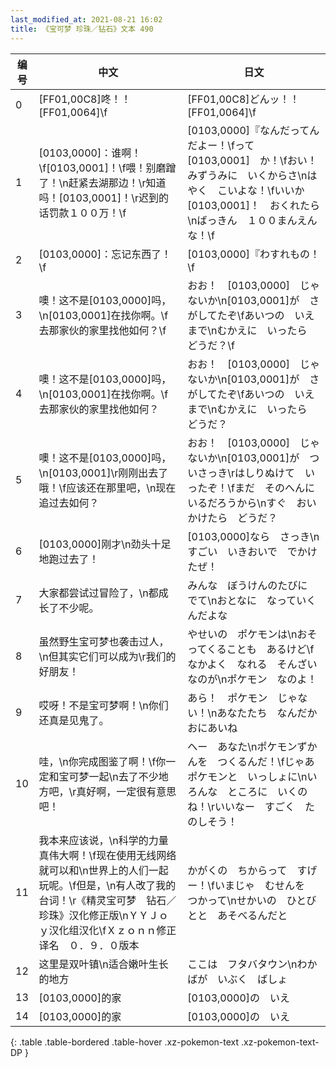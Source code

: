 ```yaml
---
last_modified_at: 2021-08-21 16:02
title: 《宝可梦 珍珠／钻石》文本 490
---
```

| 编号 | 中文 | 日文 |
| ---- | ---- | ---- |
| 0 | [FF01,00C8]咚！！[FF01,0064]\f | [FF01,00C8]どんッ！！[FF01,0064]\f |
| 1 | [0103,0000]：谁啊！\f[0103,0001]！\f喂！别磨蹭了！\n赶紧去湖那边！\r知道吗！[0103,0001]！\r迟到的话罚款１００万！\f | [0103,0000]『なんだってんだよー！\fって　[0103,0001]　か！\fおい！　みずうみに　いくからさ\nはやく　こいよな！\fいいか　[0103,0001]！　おくれたら\nばっきん　１００まんえん　な！\f |
| 2 | [0103,0000]：忘记东西了！\f | [0103,0000]『わすれもの！\f |
| 3 | 噢！这不是[0103,0000]吗，\n[0103,0001]在找你啊。\f去那家伙的家里找他如何？\f | おお！　[0103,0000]　じゃないか\n[0103,0001]が　さがしてたぞ\fあいつの　いえ　まで\nむかえに　いったら　どうだ？\f |
| 4 | 噢！这不是[0103,0000]吗，\n[0103,0001]在找你啊。\f去那家伙的家里找他如何？ | おお！　[0103,0000]　じゃないか\n[0103,0001]が　さがしてたぞ\fあいつの　いえ　まで\nむかえに　いったら　どうだ？ |
| 5 | 噢！这不是[0103,0000]吗，\n[0103,0001]\r刚刚出去了哦！\f应该还在那里吧，\n现在追过去如何？ | おお！　[0103,0000]　じゃないか\n[0103,0001]が　ついさっき\rはしりぬけて　いったぞ！\fまだ　そのへんに　いるだろうから\nすぐ　おいかけたら　どうだ？ |
| 6 | [0103,0000]刚才\n劲头十足地跑过去了！ | [0103,0000]なら　さっき\nすごい　いきおいで　でかけたぜ！ |
| 7 | 大家都尝试过冒险了，\n都成长了不少呢。 | みんな　ぼうけんのたびに　でて\nおとなに　なっていくんだよな |
| 8 | 虽然野生宝可梦也袭击过人，\n但其实它们可以成为\r我们的好朋友！ | やせいの　ポケモンは\nおそってくることも　あるけど\fなかよく　なれる　そんざい　なのが\nポケモン　なのよ！ |
| 9 | 哎呀！不是宝可梦啊！\n你们还真是见鬼了。 | あら！　ポケモン　じゃない！\nあなたたち　なんだか　おにあいね |
| 10 | 哇，\n你完成图鉴了啊！\f你一定和宝可梦一起\n去了不少地方吧，\r真好啊，一定很有意思吧！ | へー　あなた\nポケモンずかんを　つくるんだ！\fじゃあ　ポケモンと　いっしょに\nいろんな　ところに　いくのね！\rいいなー　すごく　たのしそう！ |
| 11 | 我本来应该说，\n科学的力量真伟大啊！\f现在使用无线网络就可以和\n世界上的人们一起玩呢。\f但是，\n有人改了我的台词！\r《精灵宝可梦　钻石／珍珠》汉化修正版\nＹＹＪｏｙ汉化组汉化\fＸｚｏｎｎ修正译名　０．９．０版本 | かがくの　ちからって　すげー！\fいまじゃ　むせんを　つかって\nせかいの　ひとびとと　あそべるんだと |
| 12 | 这里是双叶镇\n适合嫩叶生长的地方 | ここは　フタバタウン\nわかばが　いぶく　ばしょ |
| 13 | [0103,0000]的家 | [0103,0000]の　いえ |
| 14 | [0103,0000]的家 | [0103,0000]の　いえ |
{: .table .table-bordered .table-hover .xz-pokemon-text .xz-pokemon-text-DP }